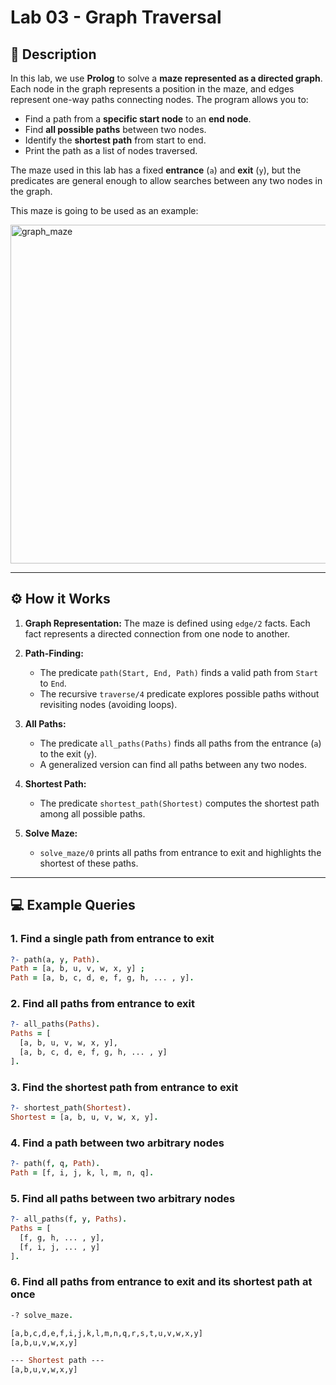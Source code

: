 # Lab 03 - Graph Traversal

## 📖 Description

In this lab, we use **Prolog** to solve a **maze represented as a directed graph**. Each node in the graph represents a position in the maze, and edges represent one-way paths connecting nodes. The program allows you to:

* Find a path from a **specific start node** to an **end node**.
* Find **all possible paths** between two nodes.
* Identify the **shortest path** from start to end.
* Print the path as a list of nodes traversed.

The maze used in this lab has a fixed **entrance** (`a`) and **exit** (`y`), but the predicates are general enough to allow searches between any two nodes in the graph.

This maze is going to be used as an example:

<img width="893" height="542" alt="graph_maze" src="https://github.com/user-attachments/assets/4dc21144-8b7a-4161-80a2-0013bcdf3efe" />


---

## ⚙️ How it Works

1. **Graph Representation:** The maze is defined using `edge/2` facts. Each fact represents a directed connection from one node to another.
2. **Path-Finding:**

   * The predicate `path(Start, End, Path)` finds a valid path from `Start` to `End`.
   * The recursive `traverse/4` predicate explores possible paths without revisiting nodes (avoiding loops).
3. **All Paths:**

   * The predicate `all_paths(Paths)` finds all paths from the entrance (`a`) to the exit (`y`).
   * A generalized version can find all paths between any two nodes.
4. **Shortest Path:**

   * The predicate `shortest_path(Shortest)` computes the shortest path among all possible paths.
5. **Solve Maze:**

   * `solve_maze/0` prints all paths from entrance to exit and highlights the shortest of these paths.

---

## 💻 Example Queries

### 1. Find a single path from entrance to exit

```prolog
?- path(a, y, Path).
Path = [a, b, u, v, w, x, y] ;
Path = [a, b, c, d, e, f, g, h, ... , y].
```

### 2. Find all paths from entrance to exit

```prolog
?- all_paths(Paths).
Paths = [
  [a, b, u, v, w, x, y],
  [a, b, c, d, e, f, g, h, ... , y]
].
```

### 3. Find the shortest path from entrance to exit

```prolog
?- shortest_path(Shortest).
Shortest = [a, b, u, v, w, x, y].
```

### 4. Find a path between two arbitrary nodes

```prolog
?- path(f, q, Path).
Path = [f, i, j, k, l, m, n, q].
```

### 5. Find all paths between two arbitrary nodes

```prolog
?- all_paths(f, y, Paths).
Paths = [
  [f, g, h, ... , y],
  [f, i, j, ... , y]
].
```
### 6. Find all paths from entrance to exit and its shortest path at once

```prolog
-? solve_maze.

[a,b,c,d,e,f,i,j,k,l,m,n,q,r,s,t,u,v,w,x,y]
[a,b,u,v,w,x,y]

--- Shortest path ---
[a,b,u,v,w,x,y]
